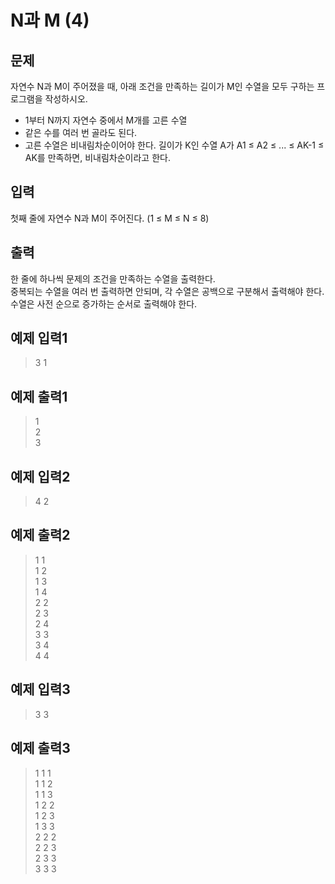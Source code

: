# N과 M (4)

## 문제
자연수 N과 M이 주어졌을 때, 아래 조건을 만족하는 길이가 M인 수열을 모두 구하는 프로그램을 작성하시오.

- 1부터 N까지 자연수 중에서 M개를 고른 수열
- 같은 수를 여러 번 골라도 된다.
- 고른 수열은 비내림차순이어야 한다.
  길이가 K인 수열 A가 A1 ≤ A2 ≤ ... ≤ AK-1 ≤ AK를 만족하면, 비내림차순이라고 한다.

## 입력
첫째 줄에 자연수 N과 M이 주어진다. (1 ≤ M ≤ N ≤ 8)

## 출력
한 줄에 하나씩 문제의 조건을 만족하는 수열을 출력한다.</br>
중복되는 수열을 여러 번 출력하면 안되며, 각 수열은 공백으로 구분해서 출력해야 한다.</br>
수열은 사전 순으로 증가하는 순서로 출력해야 한다.</br>

## 예제 입력1
>3 1

## 예제 출력1
>1</br>
>2</br>
>3</br>

## 예제 입력2
>4 2

## 예제 출력2
>1 1</br>
>1 2</br>
>1 3</br>
>1 4</br>
>2 2</br>
>2 3</br>
>2 4</br>
>3 3</br>
>3 4</br>
>4 4</br>

## 예제 입력3
>3 3

## 예제 출력3
>1 1 1</br>
>1 1 2</br>
>1 1 3</br>
>1 2 2</br>
>1 2 3</br>
>1 3 3</br>
>2 2 2</br>
>2 2 3</br>
>2 3 3</br>
>3 3 3</br>
